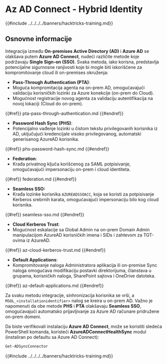 # Az AD Connect - Hybrid Identity

{{#include ../../../../banners/hacktricks-training.md}}

## Osnovne informacije

Integracija između **On-premises Active Directory (AD)** i **Azure AD** se olakšava putem **Azure AD Connect**, nudeći različite metode koje podržavaju **Single Sign-on (SSO)**. Svaka metoda, iako korisna, predstavlja potencijalne sigurnosne ranjivosti koje bi mogle biti iskorišćene za kompromitovanje cloud ili on-premises okruženja:

- **Pass-Through Authentication (PTA)**:
- Moguća kompromitacija agenta na on-prem AD, omogućavajući validaciju korisničkih lozinki za Azure konekcije (on-prem do Cloud).
- Mogućnost registracije novog agenta za validaciju autentifikacija na novoj lokaciji (Cloud do on-prem).

{{#ref}}
pta-pass-through-authentication.md
{{#endref}}

- **Password Hash Sync (PHS)**:
- Potencijalno vađenje lozinki u čistom tekstu privilegovanih korisnika iz AD, uključujući kredencijale visoko privilegovanog, automatski generisanog AzureAD korisnika.

{{#ref}}
phs-password-hash-sync.md
{{#endref}}

- **Federation**:
- Krađa privatnog ključa korišćenog za SAML potpisivanje, omogućavajući impersonaciju on-prem i cloud identiteta.

{{#ref}}
federation.md
{{#endref}}

- **Seamless SSO:**
- Krađa lozinke korisnika `AZUREADSSOACC`, koja se koristi za potpisivanje Kerberos srebrnih karata, omogućavajući impersonaciju bilo kog cloud korisnika.

{{#ref}}
seamless-sso.md
{{#endref}}

- **Cloud Kerberos Trust**:
- Mogućnost eskalacije sa Global Admin na on-prem Domain Admin manipulacijom AzureAD korisničkih imena i SIDs i zahtevom za TGT-ovima iz AzureAD.

{{#ref}}
az-cloud-kerberos-trust.md
{{#endref}}

- **Default Applications**:
- Kompromitovanje naloga Administratora aplikacija ili on-premise Sync naloga omogućava modifikaciju postavki direktorijuma, članstava u grupama, korisničkih naloga, SharePoint sajtova i OneDrive datoteka.

{{#ref}}
az-default-applications.md
{{#endref}}

Za svaku metodu integracije, sinhronizacija korisnika se vrši, a `MSOL_<installationidentifier>` nalog se kreira u on-prem AD. Važno je napomenuti da obe metode **PHS** i **PTA** olakšavaju **Seamless SSO**, omogućavajući automatsko prijavljivanje za Azure AD računare pridružene on-prem domeni.

Da biste verifikovali instalaciju **Azure AD Connect**, može se koristiti sledeća PowerShell komanda, koristeći **AzureADConnectHealthSync** modul (instaliran po defaultu sa Azure AD Connect):
```bash
Get-ADSyncConnector
```
{{#include ../../../../banners/hacktricks-training.md}}
